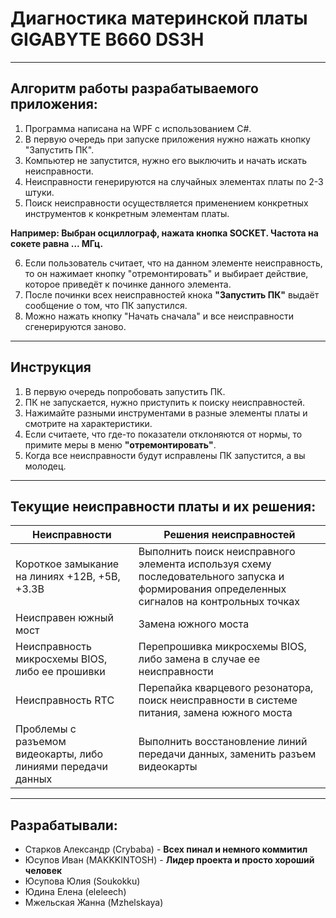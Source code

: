 # Диагностика материнской платы GIGABYTE B660 DS3H
---
## Алгоритм работы разрабатываемого приложения:
1. Программа написана на WPF с использованием C#.
2. В первую очередь при запуске приложения нужно нажать кнопку "Запустить ПК".
3. Компьютер не запустится, нужно его выключить и начать искать неисправности.
4. Неисправности генерируются на случайных элементах платы по 2-3 штуки.
5. Поиск неисправности осуществляется применением конкретных инструментов к конкретным элементам платы.
       
__Например: Выбран осциллограф, нажата кнопка SOCKET. Частота на сокете равна ... МГц.__

6. Если пользователь считает, что на данном элементе неисправность, то он нажимает кнопку "отремонтировать" и выбирает действие, которое приведёт к починке данного элемента.
7. После починки всех неисправностей кнока __"Запустить ПК"__ выдаёт сообщение о том, что ПК запустился.
8. Можно нажать кнопку "Начать сначала" и все неисправности сгенерируются заново.
---
## Инструкция
1. В первую очередь попробовать запустить ПК.
2. ПК не запускается, нужно приступить к поиску неисправностей.
3. Нажимайте разными инструментами в разные элементы платы и смотрите на характеристики.
4. Если считаете, что где-то показатели отклоняются от нормы, то примите меры в меню __"отремонтировать"__.
5. Когда все неисправности будут исправлены ПК запустится, а вы молодец.     

---
## Текущие неисправности платы и их решения:
|Неисправности                                               |Решения неисправностей   |      
|---                                                         |---|
|Короткое замыкание на линиях +12В, +5В, +3.3В               |Выполнить поиск неисправного элемента используя схему последовательного запуска и формирования определенных сигналов на контрольных точках|
|Неисправен южный мост                                       |Замена южного моста|
|Неисправность микросхемы BIOS, либо ее прошивки             |Перепрошивка микросхемы BIOS, либо замена в случае ее неисправности   |
|Неисправность RTC                                           |Перепайка кварцевого резонатора, поиск неисправности в системе питания, замена южного моста   |
|Проблемы с разъемом видеокарты, либо линиями передачи данных|Выполнить восстановление линий передачи данных, заменить разъем видеокарты   |
---
## Разрабатывали:
- Старков Александр (Crybaba) - __Всех пинал и немного коммитил__
- Юсупов Иван (MAKKKINTOSH) - __Лидер проекта и просто хороший человек__
- Юсупова Юлия (Soukokku)
- Юдина Елена (eleleech)
- Мжельская Жанна (Mzhelskaya)
